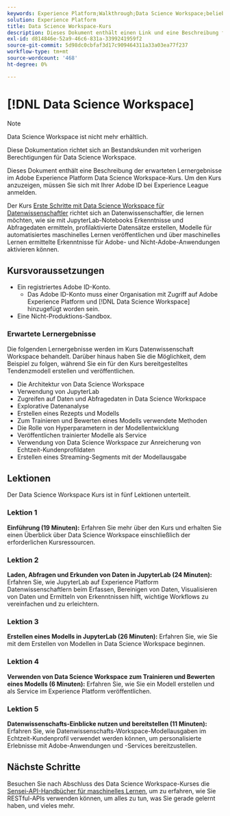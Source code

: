```yaml
---
keywords: Experience Platform;Walkthrough;Data Science Workspace;beliebte Themen;Datenwissenschaftskurse;Kurse;DSW
solution: Experience Platform
title: Data Science Workspace-Kurs
description: Dieses Dokument enthält einen Link und eine Beschreibung für den Adobe Experience Platform Data Science Workspace-Kurs.
exl-id: d814846e-52a9-46c6-831a-3399241959f2
source-git-commit: 5d98dc0cbfaf3d17c909464311a33a03ea77f237
workflow-type: tm+mt
source-wordcount: '468'
ht-degree: 0%

---
```



# [!DNL Data Science Workspace]

>[!NOTE]
>
>Data Science Workspace ist nicht mehr erhältlich.
>
>Diese Dokumentation richtet sich an Bestandskunden mit vorherigen Berechtigungen für Data Science Workspace.

Dieses Dokument enthält eine Beschreibung der erwarteten Lernergebnisse im Adobe Experience Platform Data Science Workspace-Kurs. Um den Kurs anzuzeigen, müssen Sie sich mit Ihrer Adobe ID bei Experience League anmelden.

Der Kurs [Erste Schritte mit Data Science Workspace für Datenwissenschaftler](https://experienceleague.adobe.com/?lang=de&recommended=ExperiencePlatform-U-1-2021.1.dsw&lang=de) richtet sich an Datenwissenschaftler, die lernen möchten, wie sie mit JupyterLab-Notebooks Erkenntnisse und Abfragedaten ermitteln, profilaktivierte Datensätze erstellen, Modelle für automatisiertes maschinelles Lernen veröffentlichen und über maschinelles Lernen ermittelte Erkenntnisse für Adobe- und Nicht-Adobe-Anwendungen aktivieren können.

## Kursvoraussetzungen

- Ein registriertes Adobe ID-Konto.
   - Das Adobe ID-Konto muss einer Organisation mit Zugriff auf Adobe Experience Platform und [!DNL Data Science Workspace] hinzugefügt worden sein.
- Eine Nicht-Produktions-Sandbox.

### Erwartete Lernergebnisse

Die folgenden Lernergebnisse werden im Kurs Datenwissenschaft Workspace behandelt. Darüber hinaus haben Sie die Möglichkeit, dem Beispiel zu folgen, während Sie ein für den Kurs bereitgestelltes Tendenzmodell erstellen und veröffentlichen.

- Die Architektur von Data Science Workspace
- Verwendung von JupyterLab
- Zugreifen auf Daten und Abfragedaten in Data Science Workspace
- Explorative Datenanalyse
- Erstellen eines Rezepts und Modells
- Zum Trainieren und Bewerten eines Modells verwendete Methoden
- Die Rolle von Hyperparametern in der Modellentwicklung
- Veröffentlichen trainierter Modelle als Service
- Verwendung von Data Science Workspace zur Anreicherung von Echtzeit-Kundenprofildaten
- Erstellen eines Streaming-Segments mit der Modellausgabe

## Lektionen

Der Data Science Workspace Kurs ist in fünf Lektionen unterteilt.

### Lektion 1

**Einführung (19 Minuten):** Erfahren Sie mehr über den Kurs und erhalten Sie einen Überblick über Data Science Workspace einschließlich der erforderlichen Kursressourcen.

### Lektion 2

**Laden, Abfragen und Erkunden von Daten in JupyterLab (24 Minuten):** Erfahren Sie, wie JupyterLab auf Experience Platform Datenwissenschaftlern beim Erfassen, Bereinigen von Daten, Visualisieren von Daten und Ermitteln von Erkenntnissen hilft, wichtige Workflows zu vereinfachen und zu erleichtern.

### Lektion 3

**Erstellen eines Modells in JupyterLab (26 Minuten):** Erfahren Sie, wie Sie mit dem Erstellen von Modellen in Data Science Workspace beginnen.

### Lektion 4

**Verwenden von Data Science Workspace zum Trainieren und Bewerten eines Modells (6 Minuten):** Erfahren Sie, wie Sie ein Modell erstellen und als Service im Experience Platform veröffentlichen.

### Lektion 5

**Datenwissenschafts-Einblicke nutzen und bereitstellen (11 Minuten):** Erfahren Sie, wie Datenwissenschafts-Workspace-Modellausgaben im Echtzeit-Kundenprofil verwendet werden können, um personalisierte Erlebnisse mit Adobe-Anwendungen und -Services bereitzustellen.

## Nächste Schritte

Besuchen Sie nach Abschluss des Data Science Workspace-Kurses die [Sensei-API-Handbücher für maschinelles Lernen](./api/getting-started.md), um zu erfahren, wie Sie RESTful-APIs verwenden können, um alles zu tun, was Sie gerade gelernt haben, und vieles mehr.



